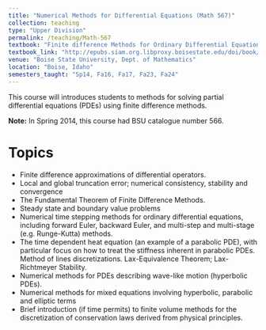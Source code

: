 ```yaml
---
title: "Numerical Methods for Differential Equations (Math 567)"
collection: teaching
type: "Upper Division"
permalink: /teaching/Math-567
textbook: "Finite difference Methods for Ordinary Differential Equations (R. J. LeVeque)"
textbook_link: "http://epubs.siam.org.libproxy.boisestate.edu/doi/book/10.1137/1.9780898717839"
venue: "Boise State University, Dept. of Mathematics"
location: "Boise, Idaho"
semesters_taught: "Sp14, Fa16, Fa17, Fa23, Fa24"
---
```


This course will introduces students to methods for solving partial differential equations (PDEs) using finite difference methods. 

**Note:** In Spring 2014, this course had BSU catalogue number 566. 

Topics
======

* Finite difference approximations of differential operators.
* Local and global truncation error; numerical consistency, stability and convergence
* The Fundamental Theorem of Finite Difference Methods.
* Steady state and boundary value problems
* Numerical time stepping methods for ordinary differential equations, including forward Euler, backward Euler, and multi-step and multi-stage (e.g. Runge-Kutta) methods.
* The time dependent heat equation (an example of a parabolic PDE), with particular focus on how to treat the stiffness inherent in parabolic PDEs. Method of lines discretizations. Lax-Equivalence Theorem; Lax-Richtmeyer Stability.
* Numerical methods for PDEs describing wave-like motion (hyperbolic PDEs).
* Numerical methods for mixed equations involving hyperbolic, parabolic and elliptic terms
* Brief introduction (if time permits) to finite volume methods for the discretization of conservation laws derived from physical principles.





